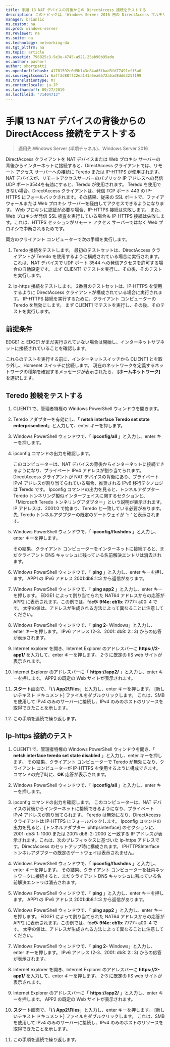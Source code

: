 ```yaml
---
title: 手順 13 NAT デバイスの背後からの DirectAccess 接続をテストする
description: このトピックは、「Windows Server 2016 用の DirectAccess マルチサイト展開のテストラボガイド」の一部です。
manager: brianlic
ms.custom: na
ms.prod: windows-server
ms.reviewer: na
ms.suite: na
ms.technology: networking-da
ms.tgt_pltfrm: na
ms.topic: article
ms.assetid: 796825c3-5e3e-4745-a921-25ab90b95ede
ms.author: pashort
author: shortpatti
ms.openlocfilehash: 41701592c0d9b143c84ad3fbad3fd77491eff5a0
ms.sourcegitcommit: 6aff3d88ff22ea141a6ea6572a5ad8dd6321f199
ms.translationtype: MT
ms.contentlocale: ja-JP
ms.lasthandoff: 09/27/2019
ms.locfileid: "71404713"
---
```

# <a name="step-13-test-directaccess-connectivity-from-behind-a-nat-device"></a>手順 13 NAT デバイスの背後からの DirectAccess 接続をテストする

>適用先:Windows Server (半期チャネル)、Windows Server 2016

DirectAccess クライアントを NAT デバイスまたは Web プロキシ サーバーの背後からインターネットに接続すると、DirectAccess クライアントでは、リモート アクセス サーバーへの接続に Teredo または IP-HTTPS が使用されます。 NAT デバイスが、リモートアクセスサーバーのパブリック IP アドレスへの発信 UDP ポート3544を有効にすると、Teredo が使用されます。 Teredo を使用できない場合、DirectAccess クライアントは、発信 TCP ポート 443 の IP-HTTPS にフォールバックされます。その結果、従来の SSL ポートで、ファイアウォールまたは Web プロキシ サーバーを経由してアクセスできるようになります。 Web プロキシに認証が必要な場合、IP-HTTPS 接続は失敗します。 また、Web プロキシが発信 SSL 検査を実行している場合も IP-HTTPS 接続は失敗します。これは、HTTPS セッションがリモート アクセス サーバーではなく Web プロキシで中断されるためです。  
  
両方のクライアント コンピューターで次の手順を実行します。  
  
1. Teredo 接続をテストします。 最初のテストセットは、DirectAccess クライアントが Teredo を使用するように構成されている場合に実行されます。 これは、NAT デバイスで UDP ポート 3544 への発信アクセスを許可する場合の自動設定です。 まず CLIENT1 でテストを実行し、その後、そのテストを実行します。  
  
2. Ip-https 接続をテストします。 2番目のテストセットは、IP-HTTPS を使用するように DirectAccess クライアントが構成されている場合に実行されます。 IP-HTTPS 接続を実行するために、クライアント コンピューターの Teredo を無効にします。 まず CLIENT1 でテストを実行し、その後、そのテストを実行します。  
  
## <a name="prerequisites"></a>前提条件  
EDGE1 と EDGE1 がまだ実行されていない場合は開始し、インターネットサブネットに接続されていることを確認します。  
  
これらのテストを実行する前に、インターネットスイッチから CLIENT1 とを取り外し、Homenet スイッチに接続します。 現在のネットワークを定義するネットワークの種類を確認するメッセージが表示されたら、 **[ホームネットワーク]** を選択します。  
  
## <a name="TeredoCLIENT1"></a>Teredo 接続をテストする  
  
1. CLIENT1 で、管理者特権の Windows PowerShell ウィンドウを開きます。  
  
2. Teredo アダプターを有効にし、「 **netsh interface Teredo set state enterpriseclient**」と入力して、enter キーを押します。  
  
3. Windows PowerShell ウィンドウで、「 **ipconfig/all** 」と入力し、enter キーを押します。  
  
4. ipconfig コマンドの出力を確認します。  
  
   このコンピューターは、NAT デバイスの背後からインターネットに接続できるようになり、プライベート IPv4 アドレスが割り当てられます。 DirectAccess クライアントが NAT デバイスの背後にあり、プライベート IPv4 アドレスが割り当てられている場合、推奨される IPv6 移行テクノロジは Teredo です。 Ipconfig コマンドの出力を見ると、トンネルアダプター Teredo トンネリング擬似インターフェイスに関するセクションと、「Microsoft Teredo トンネリングアダプター」という説明が表示されます。 IP アドレスは、2001:0 で始まり、Teredo と一致している必要があります。先. Teredo トンネルアダプターの既定のゲートウェイが ':: ' と表示されます。  
  
5. Windows PowerShell ウィンドウで、「 **ipconfig/flushdns** 」と入力し、enter キーを押します。  
  
   その結果、クライアント コンピューターをインターネットに接続すると、まだクライアント DNS キャッシュに残っている名前解決エントリは消去されます。  
  
6. Windows PowerShell ウィンドウで、「 **ping** 」と入力し、enter キーを押します。 APP1 の IPv6 アドレス 2001:db8:1::3 から返信があります。  
  
7. Windows PowerShell ウィンドウで、「 **ping app2** 」と入力し、enter キーを押します。 EDGE1 によって割り当てられた NAT64 アドレスからの応答が APP2 に表示されます。この例では、fd**c9: 9f4e: eb1b**: 7777:: a00: 4 です。 太字の値は、アドレスが生成される方法によって異なることに注意してください。  
  
8. Windows PowerShell ウィンドウで、「 **ping 2-** Windows」と入力し、enter キーを押します。 IPv6 アドレス (2-3、2001: db8: 2:: 3) からの応答が表示されます。  
  
9. Internet explorer を開き、Internet Explorer のアドレスバーに **https://2-app1/** を入力して、enter キーを押します。 2-3 に既定の IIS web サイトが表示されます。  
  
10. Internet Explorer のアドレスバーに「 **https://app2/** 」と入力し、enter キーを押します。 APP2 の既定の Web サイトが表示されます。  
  
11. **スタート**画面で、「<strong>\\ \ App2\Files</strong>」と入力し、enter キーを押します。 [新しいテキスト ドキュメント] ファイルをダブルクリックします。 これは、SMB を使用して IPv4 のみのサーバーに接続し、IPv4 のみのホストのリソースを取得できたことを示します。  
  
12. この手順を連続で繰り返します。  
  
## <a name="IPHTTPS_CLIENT1"></a>Ip-https 接続のテスト  
  
1. CLIENT1 で、管理者特権の Windows PowerShell ウィンドウを開き、「 **netsh interface teredo set state disabled** 」と入力し、enter キーを押します。 その結果、クライアント コンピューターで Teredo が無効になり、クライアント コンピューターが IP-HTTPS を使用するように構成できます。 コマンドの完了時に、**OK** 応答が表示されます。  
  
2. Windows PowerShell ウィンドウで、「 **ipconfig/all** 」と入力し、enter キーを押します。  
  
3. ipconfig コマンドの出力を確認します。 このコンピューターは、NAT デバイスの背後からインターネットに接続できるようになり、プライベート IPv4 アドレスが割り当てられます。 Teredo は無効になり、DirectAccess クライアントは IP-HTTPS にフォールバックします。 Ipconfig コマンドの出力を見ると、[トンネルアダプター iphttpsinterface] のセクションに、2001: db8: 1: 1000 または 2001: db8: 2: 2000 と一致する IP アドレスが表示されます。これは、次のプレフィックスに基づいた ip-https アドレスです。DirectAccess のセットアップ時に構成されます。 IPHTTPSInterface トンネルアダプターの既定のゲートウェイは表示されません。  
  
4. Windows PowerShell ウィンドウで、「 **ipconfig/flushdns** 」と入力し、enter キーを押します。 その結果、クライアント コンピューターを社内ネットワークに接続すると、まだクライアント DNS キャッシュに残っている名前解決エントリは消去されます。  
  
5. Windows PowerShell ウィンドウで、「 **ping** 」と入力し、enter キーを押します。 APP1 の IPv6 アドレス 2001:db8:1::3 から返信があります。  
  
6. Windows PowerShell ウィンドウで、「 **ping app2** 」と入力し、enter キーを押します。 EDGE1 によって割り当てられた NAT64 アドレスからの応答が APP2 に表示されます。この例では、fd**c9: 9f4e: eb1b**: 7777:: a00: 4 です。 太字の値は、アドレスが生成される方法によって異なることに注意してください。  
  
7. Windows PowerShell ウィンドウで、「 **ping 2-** Windows」と入力し、enter キーを押します。 IPv6 アドレス (2-3、2001: db8: 2:: 3) からの応答が表示されます。  
  
8. Internet explorer を開き、Internet Explorer のアドレスバーに **https://2-app1/** を入力して、enter キーを押します。 2-3 に既定の IIS web サイトが表示されます。  
  
9. Internet Explorer のアドレスバーに「 **https://app2/** 」と入力し、enter キーを押します。 APP2 の既定の Web サイトが表示されます。  
  
10. **スタート**画面で、「<strong>\\ \ App2\Files</strong>」と入力し、enter キーを押します。 [新しいテキスト ドキュメント] ファイルをダブルクリックします。 これは、SMB を使用して IPv4 のみのサーバーに接続し、IPv4 のみのホストのリソースを取得できたことを示します。  
  
11. この手順を連続で繰り返します。  
  


